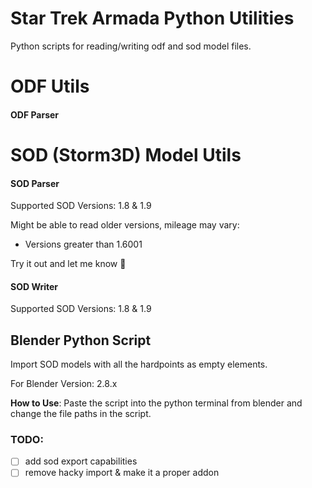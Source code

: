 # Star Trek Armada Python Utilities
Python scripts for reading/writing odf and sod model files.

# ODF Utils
#### ODF Parser

# SOD (Storm3D) Model Utils
#### SOD Parser
Supported SOD Versions: 1.8 & 1.9
 
Might be able to read older versions, mileage may vary:
 - Versions greater than 1.6001

 
 Try it out and let me know :shrug:

#### SOD Writer
Supported SOD Versions: 1.8 & 1.9

## Blender Python Script
Import SOD models with all the hardpoints as empty elements.

For Blender Version: 2.8.x

**How to Use**: Paste the script into the python terminal from blender and change the file paths in the script.

### TODO:
- [ ] add sod export capabilities
- [ ] remove hacky import & make it a proper addon
